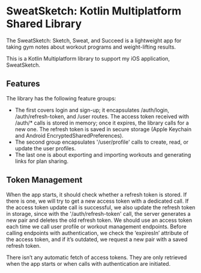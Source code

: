 #  SweatSketch: Kotlin Multiplatform Shared Library
The SweatSketch: Sketch, Sweat, and Succeed is a lightweight app for taking gym notes about workout programs and weight-lifting results.

This is a Kotlin Multiplatform library to support my iOS application, SweatSketch.

## Features
The library has the following feature groups:
- The first covers login and sign-up; it encapsulates \/auth\/login, \/auth\/refresh-token, and \/user routes. The access token received with \/auth\/* calls is stored in memory; once it expires, the library calls for a new one. The refresh token is saved in secure storage (Apple Keychain and Android EncryptedSharedPreferences).
- The second group encapsulates '/user/profile' calls to create, read, or update the user profiles.
- The last one is about exporting and importing workouts and generating links for plan sharing.

## Token Management
When the app starts, it should check whether a refresh token is stored. If there is one, we will try to get a new access token with a dedicated call. If the access token update call is successful, we also update the refresh token in storage, since with the '/auth/refresh-token' call, the server generates a new pair and deletes the old refresh token.
We should use an access token each time we call user profile or workout management endpoints. Before calling endpoints with authentication, we check the ‘expiresIn’ attribute of the access token, and if it’s outdated, we request a new pair with a saved refresh token.

There isn’t any automatic fetch of access tokens. They are only retrieved when the app starts or when calls with authentication are initiated.
